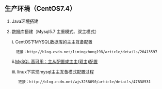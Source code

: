 ## 生产环境（CentOS7.4）

1. Java环境搭建
2. 数据库搭建（Mysql5.7 主重模式、双主模式）

      i. CentOS下MYSQL数据库的主主互备配置

         链接：http://blog.csdn.net/limingzhong198/article/details/20413597

      ii.[MySQL 高可用：主从配置或主主\(双主\)配置](http://blog.csdn.net/kk185800961/article/details/49235975)

      iii. linux下实现mysql主主互备模式配置过程

          链接：http://blog.csdn.net/wjs3238090/article/details/47838531



